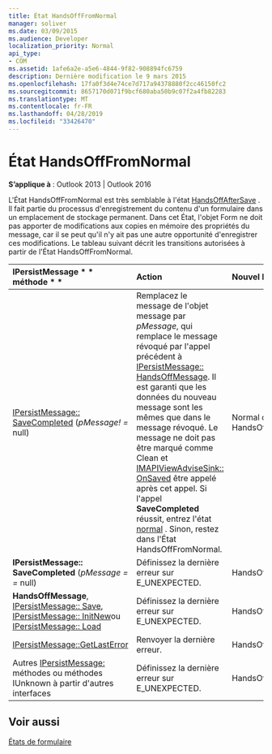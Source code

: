 ```yaml
---
title: État HandsOffFromNormal
manager: soliver
ms.date: 03/09/2015
ms.audience: Developer
localization_priority: Normal
api_type:
- COM
ms.assetid: 1afe6a2e-a5e6-4844-9f82-908894fc6759
description: Dernière modification le 9 mars 2015
ms.openlocfilehash: 17fa0f3d4e74ce7d717a94378880f2cc46150fc2
ms.sourcegitcommit: 8657170d071f9bcf680aba50b9c07f2a4fb82283
ms.translationtype: MT
ms.contentlocale: fr-FR
ms.lasthandoff: 04/28/2019
ms.locfileid: "33426470"
---
```

# <a name="handsofffromnormal-state"></a>État HandsOffFromNormal

  
  
**S’applique à** : Outlook 2013 | Outlook 2016 
  
L'État HandsOffFromNormal est très semblable à l'état [HandsOffAfterSave](handsoffaftersave-state.md) . Il fait partie du processus d'enregistrement du contenu d'un formulaire dans un emplacement de stockage permanent. Dans cet État, l'objet Form ne doit pas apporter de modifications aux copies en mémoire des propriétés du message, car il se peut qu'il n'y ait pas une autre opportunité d'enregistrer ces modifications. Le tableau suivant décrit les transitions autorisées à partir de l'État HandsOffFromNormal. 
  
|IPersistMessage * * méthode * *|**Action**|**Nouvel État**|
|:-----|:-----|:-----|
|[IPersistMessage:: SaveCompleted](ipersistmessage-savecompleted.md) (_pMessage! =_ null)  <br/> |Remplacez le message de l'objet message par _pMessage_, qui remplace le message révoqué par l'appel précédent à [IPersistMessage:: HandsOffMessage](ipersistmessage-handsoffmessage.md). Il est garanti que les données du nouveau message sont les mêmes que dans le message révoqué. Le message ne doit pas être marqué comme Clean et [IMAPIViewAdviseSink:: OnSaved](imapiviewadvisesink-onsaved.md) être appelé après cet appel. Si l'appel **SaveCompleted** réussit, entrez l'état [normal](normal-state.md) . Sinon, restez dans l'État HandsOffFromNormal.  <br/> |Normal ou HandsOffFromNormal  <br/> |
|**IPersistMessage:: SaveCompleted** (_pMessage = =_ null)  <br/> |Définissez la dernière erreur sur E_UNEXPECTED.  <br/> |HandsOffFromNormal  <br/> |
|**HandsOffMessage**, [IPersistMessage:: Save](ipersistmessage-save.md), [IPersistMessage:: InitNew](ipersistmessage-initnew.md)ou [IPersistMessage:: Load](ipersistmessage-load.md) <br/> |Définissez la dernière erreur sur E_UNEXPECTED.  <br/> |HandsOffFromNormal  <br/> |
|[IPersistMessage::GetLastError](ipersistmessage-getlasterror.md) <br/> |Renvoyer la dernière erreur.  <br/> |HandsOffFromNormal  <br/> |
|Autres [IPersistMessage:](ipersistmessageiunknown.md) méthodes ou méthodes IUnknown à partir d'autres interfaces  <br/> |Définissez la dernière erreur sur E_UNEXPECTED.  <br/> |HandsOffFromNormal  <br/> |
   
## <a name="see-also"></a>Voir aussi



[États de formulaire](form-states.md)

